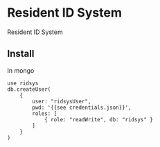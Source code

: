 # Resident ID System
Resident ID System


## Install

In mongo

    use ridsys
    db.createUser(
        {
            user: "ridsysUser",
            pwd: '{{see credentials.json}}',
            roles: [
                { role: "readWrite", db: "ridsys" }
            ]
        }
    )